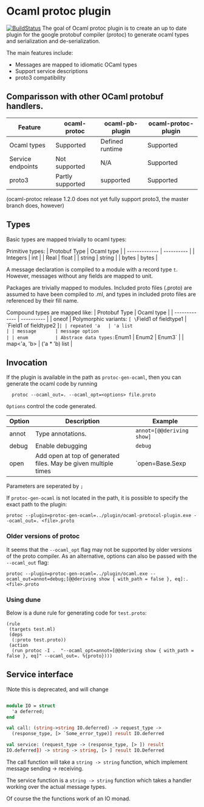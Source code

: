 # Ocaml protoc plugin

[![BuildStatus](https://travis-ci.org/issuu/ocaml-protoc-plugin?branch=master)](https://travis-ci.org/issuu/ocaml-protoc-plugin)
The goal of Ocaml protoc plugin is to create an up to date plugin for
the google protobuf compiler (protoc) to generate ocaml types and
serialization and de-serialization.

The main features include:
* Messages are mapped to idiomatic OCaml types
* Support service descriptions
* proto3 compatibility

## Comparisson with other OCaml protobuf handlers.

| Feature           | ocaml-protoc     | ocaml-pb-plugin | ocaml-protoc-plugin |
| -------           | ------------     | --------------- | ------------------- |
| Ocaml types       | Supported        | Defined runtime | Supported           |
| Service endpoints | Not supported    | N/A             | Supported           |
| proto3            | Partly supported | supported       | Supported           |

(ocaml-protoc release 1.2.0 does not yet fully support proto3, the
master branch does, however)

## Types
Basic types are mapped trivially to ocaml types:

Primitive types:
| Protobuf Type | Ocaml type      |
| ------------- | ----------      |
| Integers      | int             |
| Real          | float           |
| string        | string          |
| bytes         | bytes           |

A message <name> declaration is compiled to a module <Name> with a record type
`t`. However, messages without any fields are mapped to unit.

Packages are trivially mapped to modules.
Included proto files (<name>.proto) are assumed to have been compiled
to <name>.ml, and types in included proto files are referenced by
their fill name.

Compound types are mapped like:
| Protobuf Type | Ocaml type                                                            |
| ------------- | ----------                                                              |
| oneof         | Polymorphic variants: `[ \`Field1 of fieldtype1 \| \`Field1 of fieldtype2 ]` |
| repeated 'a   | 'a list                                                                 |
| message       | message option                                                         |
| enum          | Abstrace data types: `Enum1 \| Enum2 \| Enum3`                           |
| map<'a, 'b>   | ('a * 'b) list |

## Invocation
If the plugin is available in the path as `protoc-gen-ocaml`, then you
can generate the ocaml code by running

```
  protoc --ocaml_out=. --ocaml_opt=<options> file.proto
```

`Options` control the code generated.

| Option      | Description                         | Example                   |
| ----------- | ------------------------------      | -----------------------   |
| annot       | Type annotations.                   | `annot=[@@deriving show]` |
| debug       | Enable debugging                    | `debug`                   |
| open        | Add open at top of generated files. May be given multiple times | `open=Base.Sexp           |


Parameters are seperated by `;`

If `protoc-gen-ocaml` is not located in the path, it is possible to
specify the exact path to the plugin:

```
protoc --plugin=protoc-gen-ocaml=../plugin/ocaml-protocol-plugin.exe --ocaml_out=. <file>.proto
```

### Older versions of protoc
It seems that the `--ocaml_opt` flag may not be supported by older
versions of the proto compiler. As an alternative, options can also be
passed with the `--ocaml_out` flag:

```
protoc --plugin=protoc-gen-ocaml=../plugin/ocaml.exe --ocaml_out=annot=debug;[@@deriving show { with_path = false }, eq]:. <file>.proto
```

### Using dune
Below is a dune rule for generating code for `test.proto`:
```
(rule
 (targets test.ml)
 (deps
  (:proto test.proto))
 (action
  (run protoc -I .  "--ocaml_opt=annot=[@@deriving show { with_path = false }, eq]" --ocaml_out=. %{proto})))
```

## Service interface
!Note this is deprecated, and will change
```ocaml

module IO = struct
  'a deferred;
end

val call: (string->string IO.deferred) -> request_type ->
  (response_type, [> `Some_error_type)] result IO.deferred

val service: (request_type -> (response_type, [> ]) result
IO.deferred]) -> string -> string, [> ] result IO.Deferred

```

The call function will take a `string -> string` function, which
implement message sending -> receiving.

The service function is a `string -> string` function which takes a
handler working over the actual message types.

Of course the the functions work of an IO monad.

